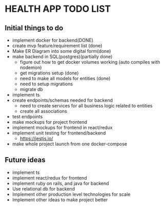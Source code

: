 # HEALTH APP TODO LIST
## Initial things to do
* implement docker for backend(DONE)
* create mvp feature/requirement list (done)
* Make ER Diagram into some digital form(done)
* make backend in SQL(postgres)(partially done)
  * figure out how to get docker volumes working (auto compiles with nodemon)
  * get migrations setup (done)
  * need to make all models for entities (done)
  * need to setup migrations
  * migrate db
* implement ts 
* create endpoints/schemas needed for backend
  * need to create services for all business logic related to entities
  * create all associations
* test endpoints
* make mockups for project frontend
* implement mockups for frontend in react/redux
* implement unit testing for frontend/backend
  * https://jestjs.io/
* make whole project launch from one docker-compose

## Future ideas
* implement ts 
* implement react/redux for frontend
* implement ruby on rails, and java for backend
* Use relational db for backend
* Implement other production level technologies for scale
* Implement other ideas to make project better
